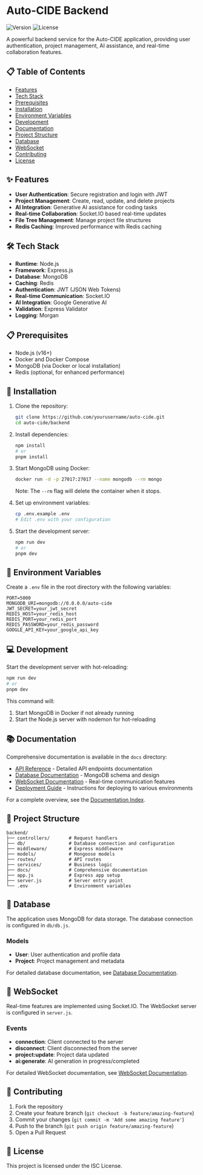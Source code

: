 # Auto-CIDE Backend

![Version](https://img.shields.io/badge/version-1.0.0-blue.svg)
![License](https://img.shields.io/badge/license-ISC-green.svg)

A powerful backend service for the Auto-CIDE application, providing user authentication, project management, AI assistance, and real-time collaboration features.

## 📋 Table of Contents

- [Features](#features)
- [Tech Stack](#tech-stack)
- [Prerequisites](#prerequisites)
- [Installation](#installation)
- [Environment Variables](#environment-variables)
- [Development](#development)
- [Documentation](#documentation)
- [Project Structure](#project-structure)
- [Database](#database)
- [WebSocket](#websocket)
- [Contributing](#contributing)
- [License](#license)

## ✨ Features

- **User Authentication**: Secure registration and login with JWT
- **Project Management**: Create, read, update, and delete projects
- **AI Integration**: Generative AI assistance for coding tasks
- **Real-time Collaboration**: Socket.IO based real-time updates
- **File Tree Management**: Manage project file structures
- **Redis Caching**: Improved performance with Redis caching

## 🛠️ Tech Stack

- **Runtime**: Node.js
- **Framework**: Express.js
- **Database**: MongoDB
- **Caching**: Redis
- **Authentication**: JWT (JSON Web Tokens)
- **Real-time Communication**: Socket.IO
- **AI Integration**: Google Generative AI
- **Validation**: Express Validator
- **Logging**: Morgan

## 📋 Prerequisites

- Node.js (v16+)
- Docker and Docker Compose
- MongoDB (via Docker or local installation)
- Redis (optional, for enhanced performance)

## 🚀 Installation

1. Clone the repository:
   ```bash
   git clone https://github.com/yourusername/auto-cide.git
   cd auto-cide/backend
   ```

2. Install dependencies:
   ```bash
   npm install
   # or
   pnpm install
   ```

3. Start MongoDB using Docker:
   ```bash
   docker run -d -p 27017:27017 --name mongodb --rm mongo
   ```
   Note: The `--rm` flag will delete the container when it stops.

4. Set up environment variables:
   ```bash
   cp .env.example .env
   # Edit .env with your configuration
   ```

5. Start the development server:
   ```bash
   npm run dev
   # or
   pnpm dev
   ```

## 🔐 Environment Variables

Create a `.env` file in the root directory with the following variables:

```
PORT=5000
MONGODB_URI=mongodb://0.0.0.0/auto-cide
JWT_SECRET=your_jwt_secret
REDIS_HOST=your_redis_host
REDIS_PORT=your_redis_port
REDIS_PASSWORD=your_redis_password
GOOGLE_API_KEY=your_google_api_key
```

## 💻 Development

Start the development server with hot-reloading:

```bash
npm run dev
# or
pnpm dev
```

This command will:
1. Start MongoDB in Docker if not already running
2. Start the Node.js server with nodemon for hot-reloading

## 📚 Documentation

Comprehensive documentation is available in the `docs` directory:

- [API Reference](./docs/api-reference.md) - Detailed API endpoints documentation
- [Database Documentation](./docs/database.md) - MongoDB schema and design
- [WebSocket Documentation](./docs/websocket.md) - Real-time communication features
- [Deployment Guide](./docs/deployment.md) - Instructions for deploying to various environments

For a complete overview, see the [Documentation Index](./docs/index.md).

## 📁 Project Structure

```
backend/
├── controllers/       # Request handlers
├── db/                # Database connection and configuration
├── middleware/        # Express middleware
├── models/            # Mongoose models
├── routes/            # API routes
├── services/          # Business logic
├── docs/              # Comprehensive documentation
├── app.js             # Express app setup
├── server.js          # Server entry point
└── .env               # Environment variables
```

## 💾 Database

The application uses MongoDB for data storage. The database connection is configured in `db/db.js`.

### Models

- **User**: User authentication and profile data
- **Project**: Project management and metadata

For detailed database documentation, see [Database Documentation](./docs/database.md).

## 🔌 WebSocket

Real-time features are implemented using Socket.IO. The WebSocket server is configured in `server.js`.

### Events

- **connection**: Client connected to the server
- **disconnect**: Client disconnected from the server
- **project:update**: Project data updated
- **ai:generate**: AI generation in progress/completed

For detailed WebSocket documentation, see [WebSocket Documentation](./docs/websocket.md).

## 🤝 Contributing

1. Fork the repository
2. Create your feature branch (`git checkout -b feature/amazing-feature`)
3. Commit your changes (`git commit -m 'Add some amazing feature'`)
4. Push to the branch (`git push origin feature/amazing-feature`)
5. Open a Pull Request

## 📄 License

This project is licensed under the ISC License.

